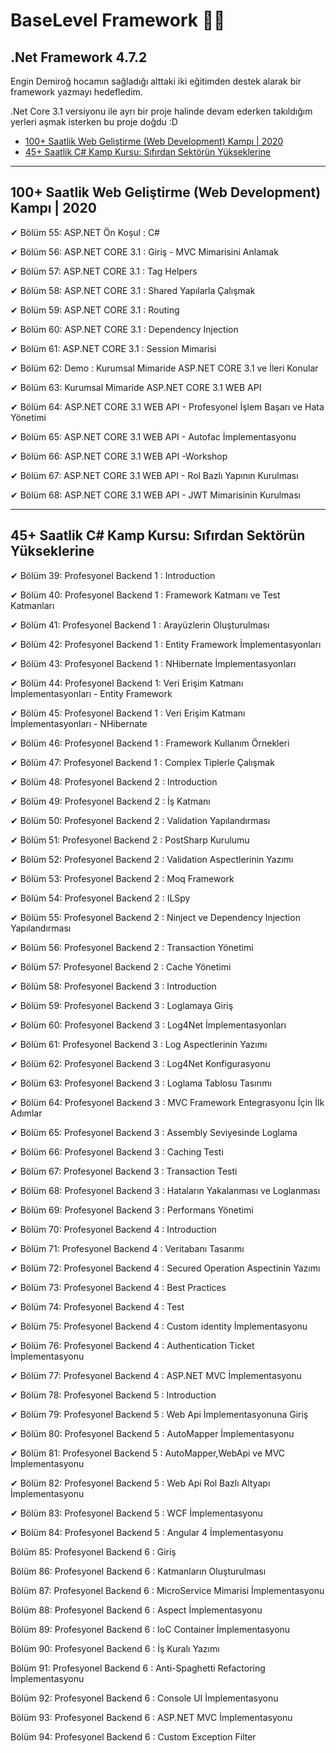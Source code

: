 # **BaseLevel Framework** 📜📝

## .Net Framework 4.7.2

Engin Demiroğ hocamın sağladığı alttaki iki eğitimden destek alarak bir framework yazmayı hedefledim.

.Net Core 3.1 versiyonu ile ayrı bir proje halinde devam ederken takıldığım yerleri aşmak isterken bu proje doğdu :D

* [100+ Saatlik Web Geliştirme (Web Development) Kampı | 2020](https://keepachangelog.com/en/1.0.0/)
* [45+ Saatlik C# Kamp Kursu: Sıfırdan Sektörün Yükseklerine](https://keepachangelog.com/en/1.0.0/)


---

## 100+ Saatlik Web Geliştirme (Web Development) Kampı | 2020

✔ Bölüm 55: ASP.NET Ön Koşul : C#

✔ Bölüm 56: ASP.NET CORE 3.1 : Giriş - MVC Mimarisini
Anlamak

✔ Bölüm 57: ASP.NET CORE 3.1 : Tag Helpers

✔ Bölüm 58: ASP.NET CORE 3.1 : Shared Yapılarla Çalışmak

✔ Bölüm 59: ASP.NET CORE 3.1 : Routing

✔ Bölüm 60: ASP.NET CORE 3.1 : Dependency Injection

✔ Bölüm 61: ASP.NET CORE 3.1 : Session Mimarisi

✔ Bölüm 62: Demo : Kurumsal Mimaride ASP.NET CORE 3.1
ve İleri Konular

✔ Bölüm 63: Kurumsal Mimaride ASP.NET CORE 3.1 WEB
API

✔ Bölüm 64: ASP.NET CORE 3.1 WEB API - Profesyonel
İşlem Başarı ve Hata Yönetimi

✔ Bölüm 65: ASP.NET CORE 3.1 WEB API - Autofac
İmplementasyonu

✔ Bölüm 66: ASP.NET CORE 3.1 WEB API -Workshop

✔ Bölüm 67: ASP.NET CORE 3.1 WEB API - Rol Bazlı
Yapının Kurulması

✔ Bölüm 68: ASP.NET CORE 3.1 WEB API - JWT
Mimarisinin Kurulması

---

## 45+ Saatlik C# Kamp Kursu: Sıfırdan Sektörün Yükseklerine

✔ Bölüm 39: Profesyonel Backend 1 : Introduction
 
✔ Bölüm 40: Profesyonel Backend 1 : Framework Katmanı
ve Test Katmanları

✔ Bölüm 41: Profesyonel Backend 1 : Arayüzlerin
Oluşturulması

✔ Bölüm 42: Profesyonel Backend 1 : Entity Framework
İmplementasyonları

✔ Bölüm 43: Profesyonel Backend 1 : NHibernate
İmplementasyonları

✔ Bölüm 44: Profesyonel Backend 1: Veri Erişim Katmanı
İmplementasyonları - Entity Framework

✔ Bölüm 45: Profesyonel Backend 1 : Veri Erişim Katmanı
İmplementasyonları - NHibernate

✔ Bölüm 46: Profesyonel Backend 1 : Framework Kullanım
Örnekleri

✔ Bölüm 47: Profesyonel Backend 1 : Complex Tiplerle
Çalışmak

✔ Bölüm 48: Profesyonel Backend 2 : Introduction

✔ Bölüm 49: Profesyonel Backend 2 : İş Katmanı

✔ Bölüm 50: Profesyonel Backend 2 : Validation
Yapılandırması

✔ Bölüm 51: Profesyonel Backend 2 : PostSharp Kurulumu

✔ Bölüm 52: Profesyonel Backend 2 : Validation
Aspectlerinin Yazımı

✔ Bölüm 53: Profesyonel Backend 2 : Moq Framework

✔ Bölüm 54: Profesyonel Backend 2 : ILSpy

✔ Bölüm 55: Profesyonel Backend 2 : Ninject ve
Dependency Injection Yapılandırması

✔ Bölüm 56: Profesyonel Backend 2 : Transaction Yönetimi

✔ Bölüm 57: Profesyonel Backend 2 : Cache Yönetimi

✔ Bölüm 58: Profesyonel Backend 3 : Introduction

✔ Bölüm 59: Profesyonel Backend 3 : Loglamaya Giriş

✔ Bölüm 60: Profesyonel Backend 3 : Log4Net
İmplementasyonları

✔ Bölüm 61: Profesyonel Backend 3 : Log Aspectlerinin
Yazımı

✔ Bölüm 62: Profesyonel Backend 3 : Log4Net
Konfigurasyonu

✔ Bölüm 63: Profesyonel Backend 3 : Loglama Tablosu
Tasırımı

✔ Bölüm 64: Profesyonel Backend 3 : MVC Framework
Entegrasyonu İçin İlk Adımlar

✔ Bölüm 65: Profesyonel Backend 3 : Assembly Seviyesinde
Loglama

✔ Bölüm 66: Profesyonel Backend 3 : Caching Testi

✔ Bölüm 67: Profesyonel Backend 3 : Transaction Testi

✔ Bölüm 68: Profesyonel Backend 3 : Hataların
Yakalanması ve Loglanması

✔ Bölüm 69: Profesyonel Backend 3 : Performans Yönetimi

✔ Bölüm 70: Profesyonel Backend 4 : Introduction

✔ Bölüm 71: Profesyonel Backend 4 : Veritabanı Tasarımı

✔ Bölüm 72: Profesyonel Backend 4 : Secured Operation
Aspectinin Yazımı

✔ Bölüm 73: Profesyonel Backend 4 : Best Practices

✔ Bölüm 74: Profesyonel Backend 4 : Test

✔ Bölüm 75: Profesyonel Backend 4 : Custom identity
İmplementasyonu

✔ Bölüm 76: Profesyonel Backend 4 : Authentication Ticket
İmplementasyonu

✔ Bölüm 77: Profesyonel Backend 4 : ASP.NET MVC
İmplementasyonu

✔ Bölüm 78: Profesyonel Backend 5 : Introduction

✔ Bölüm 79: Profesyonel Backend 5 : Web Api
İmplementasyonuna Giriş

✔ Bölüm 80: Profesyonel Backend 5 : AutoMapper
İmplementasyonu

✔ Bölüm 81: Profesyonel Backend 5 : AutoMapper,WebApi
ve MVC İmplementasyonu

✔ Bölüm 82: Profesyonel Backend 5 : Web Api Rol Bazlı
Altyapı İmplementasyonu

✔ Bölüm 83: Profesyonel Backend 5 : WCF
İmplementasyonu

✔ Bölüm 84: Profesyonel Backend 5 : Angular 4
İmplementasyonu

Bölüm 85: Profesyonel Backend 6 : Giriş

Bölüm 86: Profesyonel Backend 6 : Katmanların
Oluşturulması

Bölüm 87: Profesyonel Backend 6 : MicroService
Mimarisi İmplementasyonu

Bölüm 88: Profesyonel Backend 6 : Aspect
İmplementasyonu

Bölüm 89: Profesyonel Backend 6 : IoC Container
İmplementasyonu

Bölüm 90: Profesyonel Backend 6 : İş Kuralı Yazımı

Bölüm 91: Profesyonel Backend 6 : Anti-Spaghetti
Refactoring İmplementasyonu

Bölüm 92: Profesyonel Backend 6 : Console UI
İmplementasyonu

Bölüm 93: Profesyonel Backend 6 : ASP.NET MVC
İmplementasyonu

Bölüm 94: Profesyonel Backend 6 : Custom Exception
Filter

